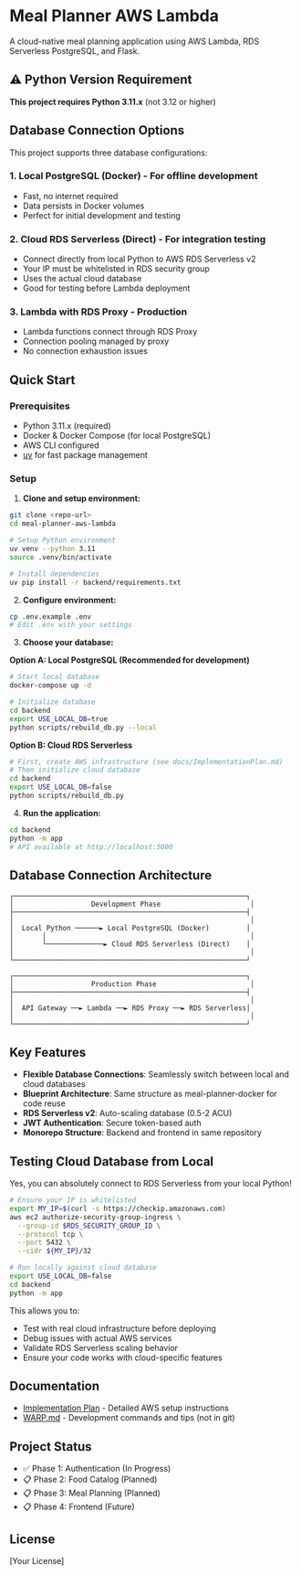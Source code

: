 # Meal Planner AWS Lambda

A cloud-native meal planning application using AWS Lambda, RDS Serverless PostgreSQL, and Flask.

## ⚠️ Python Version Requirement

**This project requires Python 3.11.x** (not 3.12 or higher)

## Database Connection Options

This project supports three database configurations:

### 1. **Local PostgreSQL (Docker)** - For offline development
- Fast, no internet required
- Data persists in Docker volumes
- Perfect for initial development and testing

### 2. **Cloud RDS Serverless (Direct)** - For integration testing
- Connect directly from local Python to AWS RDS Serverless v2
- Your IP must be whitelisted in RDS security group
- Uses the actual cloud database
- Good for testing before Lambda deployment

### 3. **Lambda with RDS Proxy** - Production
- Lambda functions connect through RDS Proxy
- Connection pooling managed by proxy
- No connection exhaustion issues

## Quick Start

### Prerequisites

- Python 3.11.x (required)
- Docker & Docker Compose (for local PostgreSQL)
- AWS CLI configured
- [uv](https://github.com/astral-sh/uv) for fast package management

### Setup

1. **Clone and setup environment:**
```bash
git clone <repo-url>
cd meal-planner-aws-lambda

# Setup Python environment
uv venv --python 3.11
source .venv/bin/activate

# Install dependencies
uv pip install -r backend/requirements.txt
```

2. **Configure environment:**
```bash
cp .env.example .env
# Edit .env with your settings
```

3. **Choose your database:**

**Option A: Local PostgreSQL (Recommended for development)**
```bash
# Start local database
docker-compose up -d

# Initialize database
cd backend
export USE_LOCAL_DB=true
python scripts/rebuild_db.py --local
```

**Option B: Cloud RDS Serverless**
```bash
# First, create AWS infrastructure (see docs/ImplementationPlan.md)
# Then initialize cloud database
cd backend
export USE_LOCAL_DB=false
python scripts/rebuild_db.py
```

4. **Run the application:**
```bash
cd backend
python -m app
# API available at http://localhost:5000
```

## Database Connection Architecture

```
┌─────────────────────────────────────────────────────────┐
│                   Development Phase                      │
├─────────────────────────────────────────────────────────┤
│                                                          │
│  Local Python ──────► Local PostgreSQL (Docker)         │
│       │                                                  │
│       └──────────────► Cloud RDS Serverless (Direct)    │
│                                                          │
└─────────────────────────────────────────────────────────┘

┌─────────────────────────────────────────────────────────┐
│                   Production Phase                       │
├─────────────────────────────────────────────────────────┤
│                                                          │
│  API Gateway ──► Lambda ──► RDS Proxy ──► RDS Serverless│
│                                                          │
└─────────────────────────────────────────────────────────┘
```

## Key Features

- **Flexible Database Connections**: Seamlessly switch between local and cloud databases
- **Blueprint Architecture**: Same structure as meal-planner-docker for code reuse
- **RDS Serverless v2**: Auto-scaling database (0.5-2 ACU)
- **JWT Authentication**: Secure token-based auth
- **Monorepo Structure**: Backend and frontend in same repository

## Testing Cloud Database from Local

Yes, you can absolutely connect to RDS Serverless from your local Python! 

```bash
# Ensure your IP is whitelisted
export MY_IP=$(curl -s https://checkip.amazonaws.com)
aws ec2 authorize-security-group-ingress \
  --group-id $RDS_SECURITY_GROUP_ID \
  --protocol tcp \
  --port 5432 \
  --cidr ${MY_IP}/32

# Run locally against cloud database
export USE_LOCAL_DB=false
cd backend
python -m app
```

This allows you to:
- Test with real cloud infrastructure before deploying
- Debug issues with actual AWS services
- Validate RDS Serverless scaling behavior
- Ensure your code works with cloud-specific features

## Documentation

- [Implementation Plan](docs/ImplementationPlan.md) - Detailed AWS setup instructions
- [WARP.md](WARP.md) - Development commands and tips (not in git)

## Project Status

- ✅ Phase 1: Authentication (In Progress)
- 📋 Phase 2: Food Catalog (Planned)
- 📋 Phase 3: Meal Planning (Planned)
- 📋 Phase 4: Frontend (Future)

## License

[Your License]

